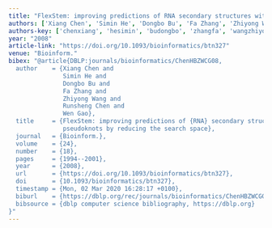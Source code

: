```yaml
---
title: "FlexStem: improving predictions of RNA secondary structures with pseudoknots by reducing the search space"
authors: ['Xiang Chen', 'Simin He', 'Dongbo Bu', 'Fa Zhang', 'Zhiyong Wang', 'Runsheng Chen', 'Wen Gao 0001']
authors-key: ['chenxiang', 'hesimin', 'budongbo', 'zhangfa', 'wangzhiyong', 'chenrunsheng', 'gaowen']
year: "2008"
article-link: "https://doi.org/10.1093/bioinformatics/btn327"
venue: "Bioinform."
bibex: "@article{DBLP:journals/bioinformatics/ChenHBZWCG08,
  author    = {Xiang Chen and
               Simin He and
               Dongbo Bu and
               Fa Zhang and
               Zhiyong Wang and
               Runsheng Chen and
               Wen Gao},
  title     = {FlexStem: improving predictions of {RNA} secondary structures with
               pseudoknots by reducing the search space},
  journal   = {Bioinform.},
  volume    = {24},
  number    = {18},
  pages     = {1994--2001},
  year      = {2008},
  url       = {https://doi.org/10.1093/bioinformatics/btn327},
  doi       = {10.1093/bioinformatics/btn327},
  timestamp = {Mon, 02 Mar 2020 16:28:17 +0100},
  biburl    = {https://dblp.org/rec/journals/bioinformatics/ChenHBZWCG08.bib},
  bibsource = {dblp computer science bibliography, https://dblp.org}
}"
---
```

